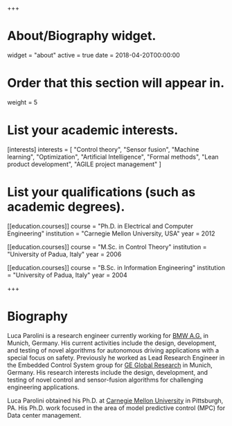 +++
# About/Biography widget.
widget = "about"
active = true
date = 2018-04-20T00:00:00

# Order that this section will appear in.
weight = 5

# List your academic interests.
[interests]
  interests = [
    "Control theory",
    "Sensor fusion",
    "Machine learning",
    "Optimization",
    "Artificial Intelligence",
    "Formal methods",
    "Lean product development",
    "AGILE project management"
  ]

# List your qualifications (such as academic degrees).
[[education.courses]]
  course = "Ph.D. in Electrical and Computer Engineering"
  institution = "Carnegie Mellon University, USA"
  year = 2012

[[education.courses]]
  course = "M.Sc. in Control Theory"
  institution = "University of Padua, Italy"
  year = 2006

[[education.courses]]
  course = "B.Sc. in Information Engineering"
  institution = "University of Padua, Italy"
  year = 2004

+++

# Biography

Luca Parolini is a research engineer currently working for [BMW A.G.](https://www.bmwgroup.com/en/innovation/technologies-and-mobility/autonomes-fahren/campus.html) in Munich, Germany. His current activities include the design, development, and testing of novel algorithms for autonomous driving applications with a special focus on safety. Previously he worked as Lead Research Engineer in the Embedded Control System group for [GE Global Research](https://www.geglobalresearch.com/) in Munich, Germany. His research interests include the design, development, and testing of novel control and sensor-fusion algorithms for challenging engineering applications.

Luca Parolini obtained his Ph.D. at [Carnegie Mellon University](https://www.ece.cmu.edu/) in Pittsburgh, PA. His Ph.D. work focused in the area of model predictive control (MPC) for Data center management.
